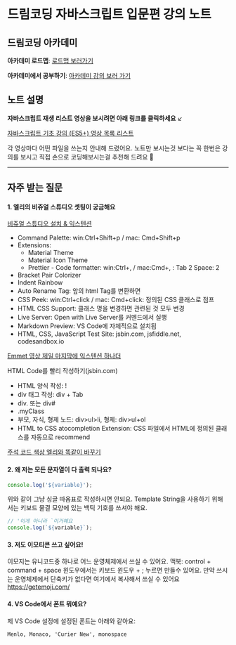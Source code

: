 # 드림코딩 자바스크립트 입문편 강의 노트

## 드림코딩 아카데미

**아카데미 로드맵**: [로드맵 보러가기](https://academy.dream-coding.com/pages/912e50)

**아카데미에서 공부하기**: [아카데미 강의 보러 가기](https://academy.dream-coding.com/)

## 노트 설명

**자바스크립트 재생 리스트 영상을 보시려면 아래 링크를 클릭하세요** ↙

[자바스크립트 기초 강의 (ES5+) 영상 목록 리스트](https://www.youtube.com/playlist?list=PLv2d7VI9OotTVOL4QmPfvJWPJvkmv6h-2)

각 영상마다 어떤 파일을 쓰는지 안내해 드렸어요.
노트만 보시는것 보다는 꼭 한번은 강의를 보시고 직접 손으로 코딩해보시는걸 추천해 드려요 📒

---

## 자주 받는 질문

#### 1. 엘리의 비쥬얼 스튜디오 셋팅이 궁금해요

[비쥬얼 스튜디오 설치 & 익스텐션](https://youtu.be/bS9yTI2fC0w)

* Command Palette: win:Ctrl+Shift+p / mac: Cmd+Shift+p
* Extensions:
  + Material Theme
  + Material Icon Theme  
  + Prettier - Code formatter: win:Ctrl+, / mac:Cmd+, : Tab 2 Space: 2
* Bracket Pair Colorizer
* Indent Rainbow
* Auto Rename Tag: 앞의 html Tag를 변환하면 
* CSS Peek: win:Ctrl+click / mac: Cmd+click: 정의된 CSS 클래스로 점프
* HTML CSS Support: 클래스 명을 변경하면 관련된 것 모두 변경
* Live Server: Open with Live Server를 커멘드에서 실행
* Markdown Preview: VS Code에 자체적으로 설치됨
* HTML, CSS, JavaScript Test Site: jsbin.com, jsfiddle.net, codesandbox.io

[Emmet 영상 제일 마지막에 익스텐션 하나더](https://youtu.be/m7wsrVQsVjI)

HTML Code를 빨리 작성하기(jsbin.com)
* HTML 양식 작성: !
* div 태그 작성: div + Tab
* div. 또는 div#
* .myClass
* 부모, 자식, 형제 노드: div>ul>li, 형제: div>ul+ol
* HTML to CSS atocompletion Extension: CSS 파일에서 HTML에 정의된 클래스를 자동으로 recommend

[주석 코드 색상 엘리와 똑같이 바꾸기](https://youtu.be/2UaKfAz-eEI)

#### 2. 왜 저는 모든 문자열이 다 출력 되나요?

```js
console.log('${variable}');
```

위와 같이 그냥 싱글 따옴표로 작성하시면 안되요.
Template String을 사용하기 위해서는 키보드 물결 모양에 있는 백틱 기호를 쓰셔야 해요.

```js
// '이게 아니라 `이거예요
console.log(`${variable}`);
```

#### 3. 저도 이모티콘 쓰고 싶어요!

이모지는 유니코드중 하나로 어느 운영체제에서 쓰실 수 있어요.
맥북: control + command + space
윈도우에서는 키보드 윈도우 + ; 누르면 만들수 있어요.
만약 쓰시는 운영체제에서 단축키가 없다면 여기에서 복사해서 쓰실 수 있어요 https://getemoji.com/

#### 4. VS Code에서 폰트 뭐예요?

제 VS Code 설정에 설정된 폰트는 아래와 같아요:

```
Menlo, Monaco, 'Curier New', monospace
```
